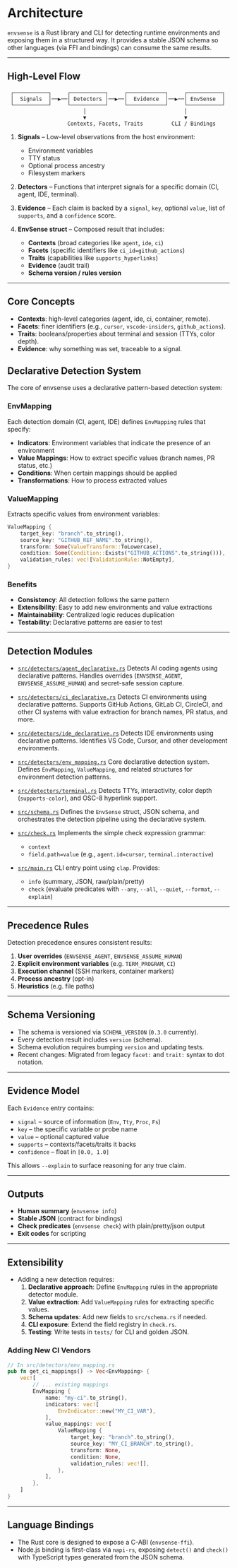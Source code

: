 # Architecture

`envsense` is a Rust library and CLI for detecting runtime environments and
exposing them in a structured way. It provides a stable JSON schema so other
languages (via FFI and bindings) can consume the same results.

---

## High-Level Flow

```
 ┌───────────┐     ┌───────────┐     ┌────────────┐     ┌───────────┐
 │  Signals  │──▶──│ Detectors │──▶──│  Evidence  │──▶──│ EnvSense  │
 └───────────┘     └───────────┘     └────────────┘     └───────────┘
                        │                               │
                        ▼                               ▼
                   Contexts, Facets, Traits         CLI / Bindings
```

1. **Signals** – Low-level observations from the host environment:
   - Environment variables
   - TTY status
   - Optional process ancestry
   - Filesystem markers

2. **Detectors** – Functions that interpret signals for a specific domain (CI,
   agent, IDE, terminal).

3. **Evidence** – Each claim is backed by a `signal`, `key`, optional `value`,
   list of `supports`, and a `confidence` score.

4. **EnvSense struct** – Composed result that includes:
   - **Contexts** (broad categories like `agent`, `ide`, `ci`)
   - **Facets** (specific identifiers like `ci_id=github_actions`)
   - **Traits** (capabilities like `supports_hyperlinks`)
   - **Evidence** (audit trail)
   - **Schema version / rules version**

---

## Core Concepts

- **Contexts**: high-level categories (agent, ide, ci, container, remote).
- **Facets**: finer identifiers (e.g., `cursor`, `vscode-insiders`,
  `github_actions`).
- **Traits**: booleans/properties about terminal and session (TTYs, color
  depth).
- **Evidence**: why something was set, traceable to a signal.

## Declarative Detection System

The core of envsense uses a declarative pattern-based detection system:

### EnvMapping

Each detection domain (CI, agent, IDE) defines `EnvMapping` rules that specify:

- **Indicators**: Environment variables that indicate the presence of an
  environment
- **Value Mappings**: How to extract specific values (branch names, PR status,
  etc.)
- **Conditions**: When certain mappings should be applied
- **Transformations**: How to process extracted values

### ValueMapping

Extracts specific values from environment variables:

```rust
ValueMapping {
    target_key: "branch".to_string(),
    source_key: "GITHUB_REF_NAME".to_string(),
    transform: Some(ValueTransform::ToLowercase),
    condition: Some(Condition::Exists("GITHUB_ACTIONS".to_string())),
    validation_rules: vec![ValidationRule::NotEmpty],
}
```

### Benefits

- **Consistency**: All detection follows the same pattern
- **Extensibility**: Easy to add new environments and value extractions
- **Maintainability**: Centralized logic reduces duplication
- **Testability**: Declarative patterns are easier to test

---

## Detection Modules

- [`src/detectors/agent_declarative.rs`](../src/detectors/agent_declarative.rs)
  Detects AI coding agents using declarative patterns. Handles overrides
  (`ENVSENSE_AGENT`, `ENVSENSE_ASSUME_HUMAN`) and secret-safe session capture.

- [`src/detectors/ci_declarative.rs`](../src/detectors/ci_declarative.rs)
  Detects CI environments using declarative patterns. Supports GitHub Actions,
  GitLab CI, CircleCI, and other CI systems with value extraction for branch
  names, PR status, and more.

- [`src/detectors/ide_declarative.rs`](../src/detectors/ide_declarative.rs)
  Detects IDE environments using declarative patterns. Identifies VS Code,
  Cursor, and other development environments.

- [`src/detectors/env_mapping.rs`](../src/detectors/env_mapping.rs) Core
  declarative detection system. Defines `EnvMapping`, `ValueMapping`, and
  related structures for environment detection patterns.

- [`src/detectors/terminal.rs`](../src/detectors/terminal.rs) Detects TTYs,
  interactivity, color depth (`supports-color`), and OSC-8 hyperlink support.

- [`src/schema.rs`](../src/schema.rs) Defines the `EnvSense` struct, JSON
  schema, and orchestrates the detection pipeline using the declarative system.

- [`src/check.rs`](../src/check.rs) Implements the simple check expression
  grammar:
  - `context`
  - `field.path=value` (e.g., `agent.id=cursor`, `terminal.interactive`)

- [`src/main.rs`](../src/main.rs) CLI entry point using `clap`. Provides:
  - `info` (summary, JSON, raw/plain/pretty)
  - `check` (evaluate predicates with `--any`, `--all`, `--quiet`, `--format`,
    `--explain`)

---

## Precedence Rules

Detection precedence ensures consistent results:

1. **User overrides** (`ENVSENSE_AGENT`, `ENVSENSE_ASSUME_HUMAN`)
2. **Explicit environment variables** (e.g. `TERM_PROGRAM`, `CI`)
3. **Execution channel** (SSH markers, container markers)
4. **Process ancestry** (opt-in)
5. **Heuristics** (e.g. file paths)

---

## Schema Versioning

- The schema is versioned via `SCHEMA_VERSION` (`0.3.0` currently).
- Every detection result includes `version` (schema).
- Schema evolution requires bumping `version` and updating tests.
- Recent changes: Migrated from legacy `facet:` and `trait:` syntax to dot
  notation.

---

## Evidence Model

Each `Evidence` entry contains:

- `signal` – source of information (`Env`, `Tty`, `Proc`, `Fs`)
- `key` – the specific variable or probe name
- `value` – optional captured value
- `supports` – contexts/facets/traits it backs
- `confidence` – float in `[0.0, 1.0]`

This allows `--explain` to surface reasoning for any true claim.

---

## Outputs

- **Human summary** (`envsense info`)
- **Stable JSON** (contract for bindings)
- **Check predicates** (`envsense check`) with plain/pretty/json output
- **Exit codes** for scripting

---

## Extensibility

- Adding a new detection requires:
  1. **Declarative approach**: Define `EnvMapping` rules in the appropriate
     detector module.
  2. **Value extraction**: Add `ValueMapping` rules for extracting specific
     values.
  3. **Schema updates**: Add new fields to `src/schema.rs` if needed.
  4. **CLI exposure**: Extend the field registry in `check.rs`.
  5. **Testing**: Write tests in `tests/` for CLI and golden JSON.

### Adding New CI Vendors

```rust
// In src/detectors/env_mapping.rs
pub fn get_ci_mappings() -> Vec<EnvMapping> {
    vec![
        // ... existing mappings
        EnvMapping {
            name: "my-ci".to_string(),
            indicators: vec![
                EnvIndicator::new("MY_CI_VAR"),
            ],
            value_mappings: vec![
                ValueMapping {
                    target_key: "branch".to_string(),
                    source_key: "MY_CI_BRANCH".to_string(),
                    transform: None,
                    condition: None,
                    validation_rules: vec![],
                },
            ],
        },
    ]
}
```

---

## Language Bindings

- The Rust core is designed to expose a C-ABI (`envsense-ffi`).
- Node.js binding is first-class via `napi-rs`, exposing `detect()` and
  `check()` with TypeScript types generated from the JSON schema.
